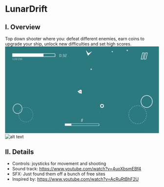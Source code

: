 # LunarDrift

## I. Overview

Top down shooter where you: defeat different enemies, earn coins to upgrade your ship, unlock new difficulties and set high scores.   
![alt text](https://github.com/Kyle-Zhou/LunarDrift/blob/master/gif/LunarDriftBlue.gif)
![alt text](https://github.com/Kyle-Zhou/LunarDrift/blob/master/gif/LunarDriftPurple2.gif)

## II. Details

- Controls: joysticks for movement and shooting
- Sound track: https://www.youtube.com/watch?v=4uoXbsmEBf4
- SFX: Just found them off a bunch of free sites 
- Inspired by: https://www.youtube.com/watch?v=AcRuRtBhF2U
